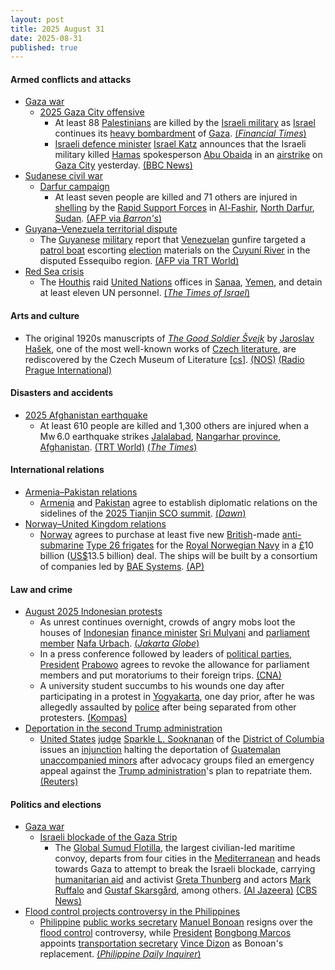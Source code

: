 ```yaml
---
layout: post
title: 2025 August 31
date: 2025-08-31
published: true
---
```



#### Armed conflicts and attacks

* [Gaza war](https://en.wikipedia.org/wiki/Gaza_war "Gaza war")
  * [2025 Gaza City offensive](https://en.wikipedia.org/wiki/2025_Gaza_City_offensive "2025 Gaza City offensive")
    * At least 88 [Palestinians](https://en.wikipedia.org/wiki/Palestinians "Palestinians") are killed by the [Israeli military](https://en.wikipedia.org/wiki/Israel_Defense_Forces "Israel Defense Forces") as [Israel](https://en.wikipedia.org/wiki/Israel "Israel") continues its [heavy bombardment](https://en.wikipedia.org/wiki/Israeli_bombing_of_the_Gaza_Strip "Israeli bombing of the Gaza Strip") of [Gaza](https://en.wikipedia.org/wiki/Gaza_Strip "Gaza Strip"). [(*Financial Times*)](https://www.ft.com/content/75c1819a-9768-4914-be7f-705438c56b82)
    * [Israeli defence minister](https://en.wikipedia.org/wiki/Ministry_of_Defense_%28Israel%29 "Ministry of Defense (Israel)") [Israel Katz](https://en.wikipedia.org/wiki/Israel_Katz "Israel Katz") announces that the Israeli military killed [Hamas](https://en.wikipedia.org/wiki/Hamas "Hamas") spokesperson [Abu Obaida](https://en.wikipedia.org/wiki/Abu_Obaida_%28Hamas%29 "Abu Obaida (Hamas)") in an [airstrike](https://en.wikipedia.org/wiki/Airstrike "Airstrike") on [Gaza City](https://en.wikipedia.org/wiki/Gaza_City "Gaza City") yesterday. [(BBC News)](https://www.bbc.co.uk/news/articles/cm214r5rd29o)
* [Sudanese civil war](https://en.wikipedia.org/wiki/Sudanese_civil_war_%282023%E2%80%93present%29 "Sudanese civil war (2023–present)")
  * [Darfur campaign](https://en.wikipedia.org/wiki/Darfur_campaign_%282023%E2%80%93present%29 "Darfur campaign (2023–present)")
    * At least seven people are killed and 71 others are injured in [shelling](https://en.wikipedia.org/wiki/Shell_%28projectile%29 "Shell (projectile)") by the [Rapid Support Forces](https://en.wikipedia.org/wiki/Rapid_Support_Forces "Rapid Support Forces") in [Al-Fashir](https://en.wikipedia.org/wiki/Al-Fashir "Al-Fashir"), [North Darfur](https://en.wikipedia.org/wiki/North_Darfur "North Darfur"), [Sudan](https://en.wikipedia.org/wiki/Sudan "Sudan"). [(AFP via *Barron's*)](https://www.barrons.com/news/seven-dead-71-wounded-as-sudan-s-rsf-shells-besieged-city-7e62f02e)
* [Guyana–Venezuela territorial dispute](https://en.wikipedia.org/wiki/Guyana%E2%80%93Venezuela_territorial_dispute "Guyana–Venezuela territorial dispute")
  * The [Guyanese](https://en.wikipedia.org/wiki/Guyana "Guyana") [military](https://en.wikipedia.org/wiki/Guyana_Defence_Force "Guyana Defence Force") report that [Venezuelan](https://en.wikipedia.org/wiki/Venezuela "Venezuela") gunfire targeted a [patrol boat](https://en.wikipedia.org/wiki/Patrol_boat "Patrol boat") escorting [election](https://en.wikipedia.org/wiki/2025_Guyanese_general_election "2025 Guyanese general election") materials on the [Cuyuní River](https://en.wikipedia.org/wiki/Cuyun%C3%AD_River "Cuyuní River") in the disputed Essequibo region. [(AFP via TRT World)](https://www.trtworld.com/world/article/ac7bb99848a4)
* [Red Sea crisis](https://en.wikipedia.org/wiki/Red_Sea_crisis "Red Sea crisis")
  * The [Houthis](https://en.wikipedia.org/wiki/Houthis "Houthis") raid [United Nations](https://en.wikipedia.org/wiki/United_Nations "United Nations") offices in [Sanaa](https://en.wikipedia.org/wiki/Sanaa "Sanaa"), [Yemen](https://en.wikipedia.org/wiki/Yemen "Yemen"), and detain at least eleven UN personnel. [(*The Times of Israel*)](https://www.timesofisrael.com/liveblog_entry/houthis-detain-at-least-11-un-workers-in-yemen-raids-says-envoy/)

#### Arts and culture

* The original 1920s manuscripts of *[The Good Soldier Švejk](https://en.wikipedia.org/wiki/The_Good_Soldier_%C5%A0vejk "The Good Soldier Švejk")* by [Jaroslav Hašek](https://en.wikipedia.org/wiki/Jaroslav_Ha%C5%A1ek "Jaroslav Hašek"), one of the most well-known works of [Czech literature](https://en.wikipedia.org/wiki/Czech_literature "Czech literature"), are rediscovered by the Czech Museum of Literature [[cs](https://cs.wikipedia.org/wiki/Pam%C3%A1tn%C3%ADk_n%C3%A1rodn%C3%ADho_p%C3%ADsemnictv%C3%AD "cs:Památník národního písemnictví")]. [(NOS)](https://nos.nl/artikel/2580608-manuscripten-wereldberoemd-tsjechisch-wo-i-boek-na-eeuw-teruggevonden) [(Radio Prague International)](https://english.radio.cz/lost-manuscripts-good-soldier-svejk-found-after-90-years-prague-archive-8861205)

#### Disasters and accidents

* [2025 Afghanistan earthquake](https://en.wikipedia.org/wiki/2025_Afghanistan_earthquake "2025 Afghanistan earthquake")
  * At least 610 people are killed and 1,300 others are injured when a Mw 6.0 earthquake strikes [Jalalabad](https://en.wikipedia.org/wiki/Jalalabad "Jalalabad"), [Nangarhar province](https://en.wikipedia.org/wiki/Nangarhar_province "Nangarhar province"), [Afghanistan](https://en.wikipedia.org/wiki/Afghanistan "Afghanistan"). [(TRT World)](https://trt.global/world/article/f56040733e07) [(*The Times*)](https://www.thetimes.com/world/asia/article/afghanistan-earthquake-today-jalalabad-9h53wtjlt)

#### International relations

* [Armenia–Pakistan relations](https://en.wikipedia.org/wiki/Armenia%E2%80%93Pakistan_relations "Armenia–Pakistan relations")
  * [Armenia](https://en.wikipedia.org/wiki/Armenia "Armenia") and [Pakistan](https://en.wikipedia.org/wiki/Pakistan "Pakistan") agree to establish diplomatic relations on the sidelines of the [2025 Tianjin SCO summit](https://en.wikipedia.org/wiki/2025_Tianjin_SCO_summit "2025 Tianjin SCO summit"). [(*Dawn*)](https://www.dawn.com/news/1938704)
* [Norway–United Kingdom relations](https://en.wikipedia.org/wiki/Norway%E2%80%93United_Kingdom_relations "Norway–United Kingdom relations")
  * [Norway](https://en.wikipedia.org/wiki/Norway "Norway") agrees to purchase at least five new [British](https://en.wikipedia.org/wiki/United_Kingdom "United Kingdom")-made [anti-submarine](https://en.wikipedia.org/wiki/Anti-submarine_warfare "Anti-submarine warfare") [Type 26 frigates](https://en.wikipedia.org/wiki/Type_26_frigate "Type 26 frigate") for the [Royal Norwegian Navy](https://en.wikipedia.org/wiki/Royal_Norwegian_Navy "Royal Norwegian Navy") in a [£](https://en.wikipedia.org/wiki/Pound_sterling "Pound sterling")10 billion ([US$](https://en.wikipedia.org/wiki/United_States_dollar "United States dollar")13.5 billion) deal. The ships will be built by a consortium of companies led by [BAE Systems](https://en.wikipedia.org/wiki/BAE_Systems_Maritime_%E2%80%93_Naval_Ships "BAE Systems Maritime – Naval Ships"). [(AP)](https://apnews.com/article/norway-defense-navy-frigates-britain-b4dd3c7fc71fba6c13d1173237a21a4f)

#### Law and crime

* [August 2025 Indonesian protests](https://en.wikipedia.org/wiki/August_2025_Indonesian_protests "August 2025 Indonesian protests")
  * As unrest continues overnight, crowds of angry mobs loot the houses of [Indonesian](https://en.wikipedia.org/wiki/Indonesia "Indonesia") [finance minister](https://en.wikipedia.org/wiki/List_of_ministers_of_finance_%28Indonesia%29 "List of ministers of finance (Indonesia)") [Sri Mulyani](https://en.wikipedia.org/wiki/Sri_Mulyani "Sri Mulyani") and [parliament member](https://en.wikipedia.org/wiki/People%27s_Representative_Council "People's Representative Council") [Nafa Urbach](https://en.wikipedia.org/wiki/Nafa_Urbach "Nafa Urbach"). [(*Jakarta Globe*)](https://jakartaglobe.id/news/indonesian-finance-minister-lawmakers-homes-ransacked-as-unrest-in-jakarta-escalates)
  * In a press conference followed by leaders of [political parties](https://en.wikipedia.org/wiki/List_of_political_parties_in_Indonesia "List of political parties in Indonesia"), [President](https://en.wikipedia.org/wiki/President_of_Indonesia "President of Indonesia") [Prabowo](https://en.wikipedia.org/wiki/Prabowo_Subianto "Prabowo Subianto") agrees to revoke the allowance for parliament members and put moratoriums to their foreign trips. [(CNA)](https://www.channelnewsasia.com/asia/indonesia-prabowo-subianto-revoke-allowance-protests-5324956)
  * A university student succumbs to his wounds one day after participating in a protest in [Yogyakarta](https://en.wikipedia.org/wiki/Yogyakarta "Yogyakarta"), one day prior, after he was allegedly assaulted by [police](https://en.wikipedia.org/wiki/Indonesian_National_Police "Indonesian National Police") after being separated from other protesters. [(Kompas)](https://regional.kompas.com/read/2025/08/31/174312778/mahasiswa-amikom-rheza-sendy-pratama-meninggal-saat-unjuk-rasa-di-mapolda)
* [Deportation in the second Trump administration](https://en.wikipedia.org/wiki/Deportation_in_the_second_Trump_administration "Deportation in the second Trump administration")
  * [United States](https://en.wikipedia.org/wiki/United_States "United States") [judge](https://en.wikipedia.org/wiki/United_States_federal_judge "United States federal judge") [Sparkle L. Sooknanan](https://en.wikipedia.org/wiki/Sparkle_L._Sooknanan "Sparkle L. Sooknanan") of the [District of Columbia](https://en.wikipedia.org/wiki/United_States_District_Court_for_the_District_of_Columbia "United States District Court for the District of Columbia") issues an [injunction](https://en.wikipedia.org/wiki/Injunction "Injunction") halting the deportation of [Guatemalan](https://en.wikipedia.org/wiki/Guatemalans "Guatemalans") [unaccompanied minors](https://en.wikipedia.org/wiki/Unaccompanied_minors "Unaccompanied minors") after advocacy groups filed an emergency appeal against the [Trump administration](https://en.wikipedia.org/wiki/Second_presidency_of_Donald_Trump "Second presidency of Donald Trump")'s plan to repatriate them. [(Reuters)](https://www.reuters.com/world/us/us-judge-blocks-government-deporting-unaccompanied-guatemalan-children-2025-08-31/)

#### Politics and elections

* [Gaza war](https://en.wikipedia.org/wiki/Gaza_war "Gaza war")
  * [Israeli blockade of the Gaza Strip](https://en.wikipedia.org/wiki/Israeli_blockade_of_the_Gaza_Strip_%282023%E2%80%93present%29 "Israeli blockade of the Gaza Strip (2023–present)")
    * The [Global Sumud Flotilla](https://en.wikipedia.org/wiki/Global_Sumud_Flotilla "Global Sumud Flotilla"), the largest civilian-led maritime convoy, departs from four cities in the [Mediterranean](https://en.wikipedia.org/wiki/Mediterranean "Mediterranean") and heads towards Gaza to attempt to break the Israeli blockade, carrying [humanitarian aid](https://en.wikipedia.org/wiki/Humanitarian_aid "Humanitarian aid") and activist [Greta Thunberg](https://en.wikipedia.org/wiki/Greta_Thunberg "Greta Thunberg") and actors [Mark Ruffalo](https://en.wikipedia.org/wiki/Mark_Ruffalo "Mark Ruffalo") and [Gustaf Skarsgård](https://en.wikipedia.org/wiki/Gustaf_Skarsg%C3%A5rd "Gustaf Skarsgård"), among others. [(Al Jazeera)](https://www.aljazeera.com/news/2025/8/31/gaza-humanitarian-flotilla-departs-barcelona-to-break-israeli-siege) [(CBS News)](https://www.cbsnews.com/news/global-sumud-flotilla-gaza-israel-greta-thunberg/)
* [Flood control projects controversy in the Philippines](https://en.wikipedia.org/wiki/Flood_control_projects_controversy_in_the_Philippines_%282024%E2%80%932025%29 "Flood control projects controversy in the Philippines (2024–2025)")
  * [Philippine](https://en.wikipedia.org/wiki/Philippine "Philippine") [public works secretary](https://en.wikipedia.org/wiki/Secretary_of_Public_Works_and_Highways "Secretary of Public Works and Highways") [Manuel Bonoan](https://en.wikipedia.org/wiki/Manuel_Bonoan "Manuel Bonoan") resigns over the [flood control](https://en.wikipedia.org/wiki/Flood_control "Flood control") controversy, while [President](https://en.wikipedia.org/wiki/President_of_the_Philippines "President of the Philippines") [Bongbong Marcos](https://en.wikipedia.org/wiki/Bongbong_Marcos "Bongbong Marcos") appoints [transportation secretary](https://en.wikipedia.org/wiki/Secretary_of_Transportation_%28Philippines%29 "Secretary of Transportation (Philippines)") [Vince Dizon](https://en.wikipedia.org/wiki/Vince_Dizon "Vince Dizon") as Bonoan's replacement. [(*Philippine Daily Inquirer*)](https://newsinfo.inquirer.net/2102596/bonoan-resigns-dizon-appointed-as-news-dpwh-chief)
